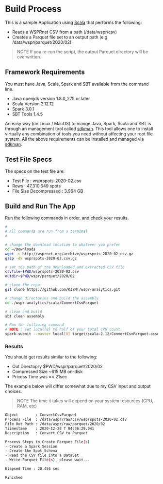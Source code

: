 # Build Process

This is a sample Application using [Scala][] that performs the following:

* Reads a WSPRnet CSV from a path (/data/wspr/csv)
* Creates a Parquet file set to an output path (e.g /data/wspr/parquet/2020/02)

>NOTE If you re-run the script, the output Parquet directory will be overwritten.

## Framework Requirements

You must have Java, Scala, Spark and SBT available from the command line.

* Java openjdk version 1.8.0_275 or later
* Scala Version 2.12.12
* Spark 3.0.1
* SBT Tools 1.4.5

An easy way (on Linux / MacOS) to mange Java, Spark, Scala and SBT is
through an management tool called [sdkman][]. This tool allows
one to install virtually any combination of tools you need without
affecting your root file system. All the above requirements
can be installed and managed via [sdkman][].

## Test File Specs

The specs on the test file are:

* Test File : wsprspots-2020-02.csv
* Rows : 47,310,649 spots
* File Size Decompressed : 3.964 GB

## Build and Run The App

Run the following commands in order, and check your results.

```bash
#
# All commands are run from a terminal
#

# change the download location to whatever you prefer
cd ~/Downloads
wget -c http://wsprnet.org/archive/wsprspots-2020-02.csv.gz
gzip -dk wsprspots-2020-02.csv.gz

# set the path of the downloaded and extracted CSV file
csvfile=$PWD/wsprspots-2020-02.csv
outdir=$PWD/wspr/parquet/2020/02

# clone the repo
git clone https://github.com/KI7MT/wspr-analytics.git

# change directories and build the assembly
cd ./wspr-analytics/scala/ConvertCsvParquet

# clean and build
sbt clean assembly

# Run the following command
# NOTE : set local[8] to half of your total CPU count. 
spark-submit --master local[8] target/scala-2.12/ConvertCsvParquet-assembly-1.0.jar $infile $outdir
```

### Results

You should get results similar to the following:

* Out Directopry $PWD/wspr/parquet/2020/02
* Compressed Size ~615 MB on-disk
* Pricess Time was =< 21sec

The example below will differ somewhat due to my CSV
input and output choices.

>NOTE The time it takes will depend on your system resources (CPU, RAM, etc)

```bash
Object        : ConvertCsvParquet
Process File  : /data/wspr/raw/csv/wsprspots-2020-02.csv
File Out Path : /data/wspr/raw/parquet/2020/02
Tiimestame    : 2020-12-28 T 04:36:29.941
Description   : Convert CSV to Parquet

Process Steps to Create Parquet File(s)
- Create a Spark Session
- Create the Spot Schema
- Read the CSV file into a DataSet
- Write Parquet File(s), please wait...

Elapsed Time : 20.456 sec

Finished

```

[wpsrspots-2020-02.csv.zip]: http://wsprnet.org/archive/wsprspots-2020-02.csv.zip
[sdkman]: https://sdkman.io/
[Spark SQL]: https://spark.apache.org/docs/latest/sql-programming-guide.html
[Scala]: https://scala-lang.org/